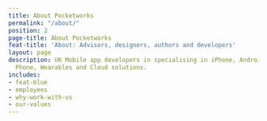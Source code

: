 ```yaml
---
title: About Pocketworks
permalink: "/about/"
position: 2
page-title: About Pocketworks
feat-title: 'About: Advisors, designers, authors and developers'
layout: page
description: UK Mobile app developers in specialising in iPhone, Android, Windows
  Phone, Wearables and Cloud solutions.
includes:
- feat-blue
- employees
- why-work-with-us
- our-values
---
```


